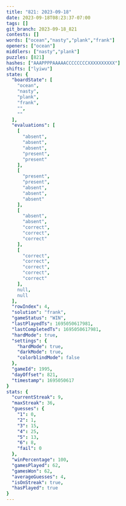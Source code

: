 ```yaml
---
title: "821: 2023-09-18"
date: 2023-09-18T08:23:37-07:00
tags: []
git_branch: 2023-09-18_821
contests: []
words: ["ocean","nasty","plank","frank"]
openers: ["ocean"]
middlers: ["nasty","plank"]
puzzles: [821]
hashes: ["AAAPPPPAAAAACCCCCCCCXXXXXXXXXX"]
shifts: ["lyiwu"]
state: {
  "boardState": [
    "ocean",
    "nasty",
    "plank",
    "frank",
    "",
    ""
  ],
  "evaluations": [
    [
      "absent",
      "absent",
      "absent",
      "present",
      "present"
    ],
    [
      "present",
      "present",
      "absent",
      "absent",
      "absent"
    ],
    [
      "absent",
      "absent",
      "correct",
      "correct",
      "correct"
    ],
    [
      "correct",
      "correct",
      "correct",
      "correct",
      "correct"
    ],
    null,
    null
  ],
  "rowIndex": 4,
  "solution": "frank",
  "gameStatus": "WIN",
  "lastPlayedTs": 1695050617981,
  "lastCompletedTs": 1695050617981,
  "hardMode": true,
  "settings": {
    "hardMode": true,
    "darkMode": true,
    "colorblindMode": false
  },
  "gameId": 1995,
  "dayOffset": 821,
  "timestamp": 1695050617
}
stats: {
  "currentStreak": 9,
  "maxStreak": 36,
  "guesses": {
    "1": 0,
    "2": 1,
    "3": 15,
    "4": 25,
    "5": 13,
    "6": 8,
    "fail": 0
  },
  "winPercentage": 100,
  "gamesPlayed": 62,
  "gamesWon": 62,
  "averageGuesses": 4,
  "isOnStreak": true,
  "hasPlayed": true
}
---
```

<!-- more -->
